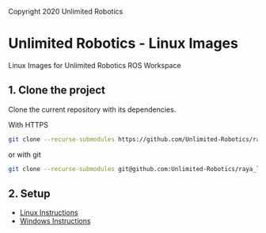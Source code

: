 Copyright 2020 Unlimited Robotics

# Unlimited Robotics - Linux Images

Linux Images for Unlimited Robotics ROS Workspace

## 1. Clone the project

Clone the current repository with its dependencies.

With HTTPS
```bash
git clone --recurse-submodules https://github.com/Unlimited-Robotics/raya_linux_images.git
```
or with git
```bash
git clone --recurse-submodules git@github.com:Unlimited-Robotics/raya_linux_images.git
```


## 2. Setup

* [Linux Instructions](/doc/linux.md)
* [Windows Instructions](/doc/windows.md)
